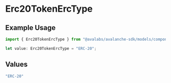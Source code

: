 # Erc20TokenErcType

## Example Usage

```typescript
import { Erc20TokenErcType } from "@avalabs/avalanche-sdk/models/components";

let value: Erc20TokenErcType = "ERC-20";
```

## Values

```typescript
"ERC-20"
```